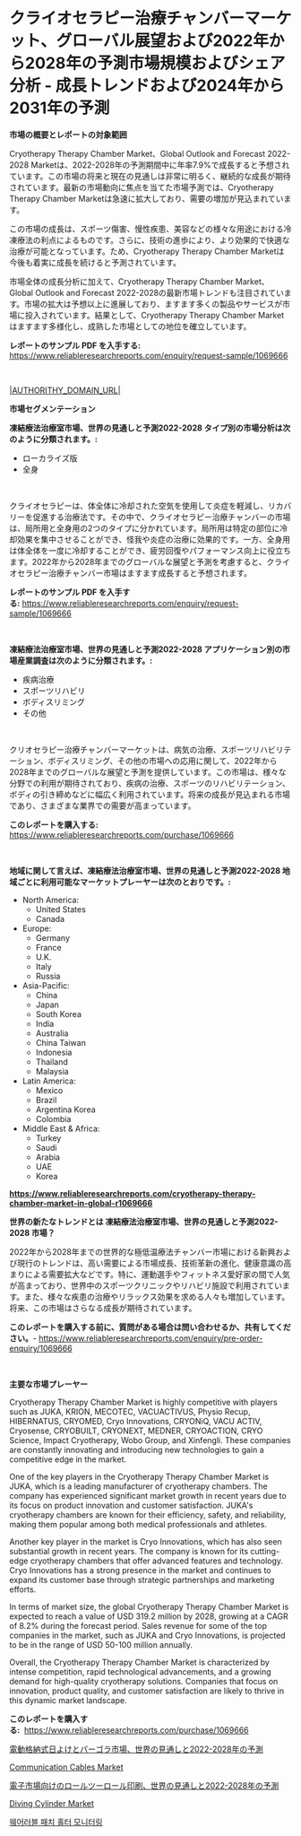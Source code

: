 <p><h1>クライオセラピー治療チャンバーマーケット、グローバル展望および2022年から2028年の予測市場規模およびシェア分析 - 成長トレンドおよび2024年から2031年の予測</h1></p><p><strong>市場の概要とレポートの対象範囲</strong></p>
<p><p>Cryotherapy Therapy Chamber Market、Global Outlook and Forecast 2022-2028 Marketは、2022-2028年の予測期間中に年率7.9%で成長すると予想されています。この市場の将来と現在の見通しは非常に明るく、継続的な成長が期待されています。最新の市場動向に焦点を当てた市場予測では、Cryotherapy Therapy Chamber Marketは急速に拡大しており、需要の増加が見込まれています。</p><p>この市場の成長は、スポーツ傷害、慢性疾患、美容などの様々な用途における冷凍療法の利点によるものです。さらに、技術の進歩により、より効果的で快適な治療が可能となっています。ため、Cryotherapy Therapy Chamber Marketは今後も着実に成長を続けると予測されています。</p><p>市場全体の成長分析に加えて、Cryotherapy Therapy Chamber Market、Global Outlook and Forecast 2022-2028の最新市場トレンドも注目されています。市場の拡大は予想以上に進展しており、ますます多くの製品やサービスが市場に投入されています。結果として、Cryotherapy Therapy Chamber Marketはますます多様化し、成熟した市場としての地位を確立しています。</p></p>
<p><strong>レポートのサンプル PDF を入手する:</strong> <a href="https://www.reliableresearchreports.com/enquiry/request-sample/1069666">https://www.reliableresearchreports.com/enquiry/request-sample/1069666</a></p>
<p>&nbsp;</p>
<p><a href="|AUTHORITHY_DOMAIN_URL|">|AUTHORITHY_DOMAIN_URL|</a></p>
<p><strong>市場セグメンテーション</strong></p>
<p><strong>凍結療法治療室市場、世界の見通しと予測2022-2028 タイプ別の市場分析は次のように分類されます。:</strong></p>
<p><ul><li>ローカライズ版</li><li>全身</li></ul></p>
<p>&nbsp;</p>
<p><p>クライオセラピーは、体全体に冷却された空気を使用して炎症を軽減し、リカバリーを促進する治療法です。その中で、クライオセラピー治療チャンバーの市場は、局所用と全身用の2つのタイプに分かれています。局所用は特定の部位に冷却効果を集中させることができ、怪我や炎症の治療に効果的です。一方、全身用は体全体を一度に冷却することができ、疲労回復やパフォーマンス向上に役立ちます。2022年から2028年までのグローバルな展望と予測を考慮すると、クライオセラピー治療チャンバー市場はますます成長すると予想されます。</p></p>
<p><strong>レポートのサンプル PDF を入手する:</strong>&nbsp;<a href="https://www.reliableresearchreports.com/enquiry/request-sample/1069666">https://www.reliableresearchreports.com/enquiry/request-sample/1069666</a></p>
<p>&nbsp;</p>
<p><strong> 凍結療法治療室市場、世界の見通しと予測2022-2028 アプリケーション別の市場産業調査は次のように分類されます。:</strong></p>
<p><ul><li>疾病治療</li><li>スポーツリハビリ</li><li>ボディスリミング</li><li>その他</li></ul></p>
<p>&nbsp;</p>
<p><p>クリオセラピー治療チャンバーマーケットは、病気の治療、スポーツリハビリテーション、ボディスリミング、その他の市場への応用に関して、2022年から2028年までのグローバルな展望と予測を提供しています。この市場は、様々な分野での利用が期待されており、疾病の治療、スポーツのリハビリテーション、ボディの引き締めなどに幅広く利用されています。将来の成長が見込まれる市場であり、さまざまな業界での需要が高まっています。</p></p>
<p><strong>このレポートを購入する:</strong>&nbsp; <a href="https://www.reliableresearchreports.com/purchase/1069666">https://www.reliableresearchreports.com/purchase/1069666</a></p>
<p>&nbsp;</p>
<p><strong>地域に関して言えば、凍結療法治療室市場、世界の見通しと予測2022-2028 地域ごとに利用可能なマーケットプレーヤーは次のとおりです。:</strong></p>
<p><ul>
    <li>
        North America:
        <ul>
            <li>United States</li>
            <li>Canada</li>
        </ul>
    </li>
    <li>
        Europe:
        <ul>
            <li>Germany</li>
            <li>France</li>
            <li>U.K.</li>
            <li>Italy</li>
            <li>Russia</li>
        </ul>
    </li>
    <li>
        Asia-Pacific:
        <ul>
            <li>China</li>
            <li>Japan</li>
            <li>South Korea</li>
            <li>India</li>
            <li>Australia</li>
            <li>China Taiwan</li>
            <li>Indonesia</li>
            <li>Thailand</li>
            <li>Malaysia</li>
        </ul>
    </li>
    <li>
        Latin America:
        <ul>
            <li>Mexico</li>
            <li>Brazil</li>
            <li>Argentina Korea</li>
            <li>Colombia</li>
        </ul>
    </li>
    <li>
        Middle East & Africa:
        <ul>
            <li>Turkey</li>
            <li>Saudi</li>
            <li>Arabia</li>
            <li>UAE</li>
            <li>Korea</li>
        </ul>
    </li>
    </ul></p>
<p><strong><a href="https://www.reliableresearchreports.com/cryotherapy-therapy-chamber-market-in-global-r1069666">https://www.reliableresearchreports.com/cryotherapy-therapy-chamber-market-in-global-r1069666</a></strong>&nbsp;</p>
<p><strong>世界の新たなトレンドとは 凍結療法治療室市場、世界の見通しと予測2022-2028 市場？</strong></p>
<p><p>2022年から2028年までの世界的な極低温療法チャンバー市場における新興および現行のトレンドは、高い需要による市場成長、技術革新の進化、健康意識の高まりによる需要拡大などです。特に、運動選手やフィットネス愛好家の間で人気が高まっており、世界中のスポーツクリニックやリハビリ施設で利用されています。また、様々な疾患の治療やリラックス効果を求める人々も増加しています。将来、この市場はさらなる成長が期待されています。</p></p>
<p><strong>このレポートを購入する前に、質問がある場合は問い合わせるか、共有してください。</strong>- <a href="https://www.reliableresearchreports.com/enquiry/pre-order-enquiry/1069666">https://www.reliableresearchreports.com/enquiry/pre-order-enquiry/1069666</a></p>
<p>&nbsp;</p>
<p><strong>主要な市場プレーヤー</strong></p>
<p><p>Cryotherapy Therapy Chamber Market is highly competitive with players such as JUKA, KRION, MECOTEC, VACUACTIVUS, Physio Recup, HIBERNATUS, CRYOMED, Cryo Innovations, CRYONiQ, VACU ACTIV, Cryosense, CRYOBUILT, CRYONEXT, MEDNER, CRYOACTION, CRYO Science, Impact Cryotherapy, Wobo Group, and Xinfengli. These companies are constantly innovating and introducing new technologies to gain a competitive edge in the market.</p><p>One of the key players in the Cryotherapy Therapy Chamber Market is JUKA, which is a leading manufacturer of cryotherapy chambers. The company has experienced significant market growth in recent years due to its focus on product innovation and customer satisfaction. JUKA's cryotherapy chambers are known for their efficiency, safety, and reliability, making them popular among both medical professionals and athletes.</p><p>Another key player in the market is Cryo Innovations, which has also seen substantial growth in recent years. The company is known for its cutting-edge cryotherapy chambers that offer advanced features and technology. Cryo Innovations has a strong presence in the market and continues to expand its customer base through strategic partnerships and marketing efforts.</p><p>In terms of market size, the global Cryotherapy Therapy Chamber Market is expected to reach a value of USD 319.2 million by 2028, growing at a CAGR of 8.2% during the forecast period. Sales revenue for some of the top companies in the market, such as JUKA and Cryo Innovations, is projected to be in the range of USD 50-100 million annually.</p><p>Overall, the Cryotherapy Therapy Chamber Market is characterized by intense competition, rapid technological advancements, and a growing demand for high-quality cryotherapy solutions. Companies that focus on innovation, product quality, and customer satisfaction are likely to thrive in this dynamic market landscape.</p></p>
<p><strong>このレポートを購入する:</strong>&nbsp;&nbsp;<a href="https://www.reliableresearchreports.com/purchase/1069666">https://www.reliableresearchreports.com/purchase/1069666</a></p>
<p><p><a href="https://github.com/RudyBoyer2017/Market-Research-Report-List-1/blob/main/5665744131010.md">電動格納式日よけとパーゴラ市場、世界の見通しと2022-2028年の予測</a></p><p><a href="https://issuu.com/reportprime-2/docs/communication-cables-market-size-2030.pptx">Communication Cables Market</a></p><p><a href="https://github.com/MosesSpinka1914/Market-Research-Report-List-2/blob/main/7578094131009.md">電子市場向けのロールツーロール印刷、世界の見通しと2022-2028年の予測</a></p><p><a href="https://issuu.com/reportprime-2/docs/diving-cylinder-market-size-2030.pptx">Diving Cylinder Market</a></p><p><a href="https://github.com/mithunmistry2258/Market-Research-Report-List-1/blob/main/1993728119433.md">웨어러블 패치 홀터 모니터링</a></p></p>